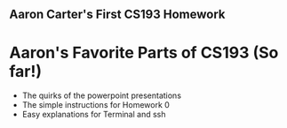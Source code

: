 ## Aaron Carter's First CS193 Homework

# Aaron's Favorite Parts of CS193 (So far!)
- The quirks of the powerpoint presentations
- The simple instructions for Homework 0
- Easy explanations for Terminal and ssh
